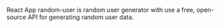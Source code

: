 React App random-user is random user generator with use
a free, open-source API for generating random user data.
